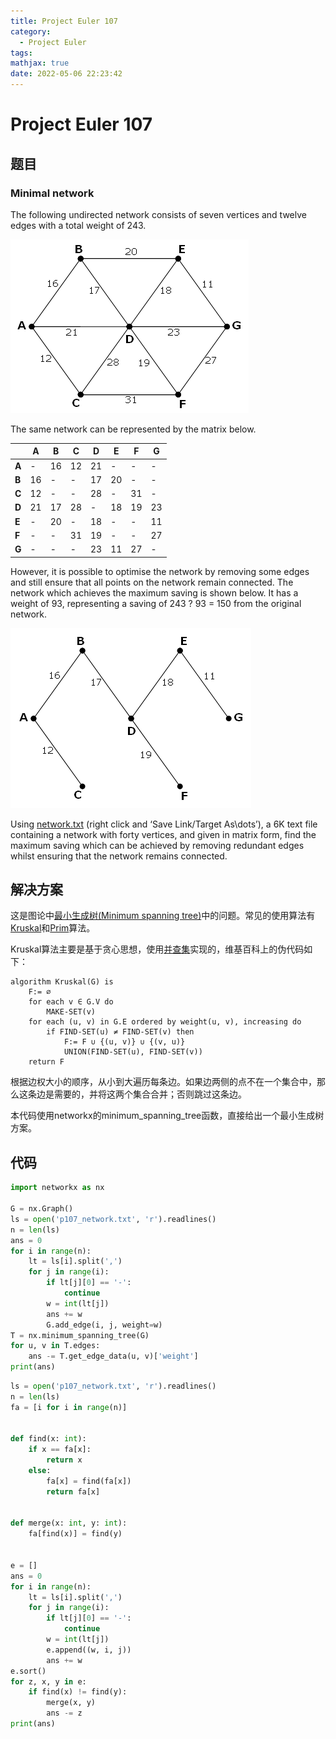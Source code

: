 ```yaml
---
title: Project Euler 107
category:
  - Project Euler
tags:
mathjax: true
date: 2022-05-06 22:23:42
---
```


<escape><!-- more --></escape>

# Project Euler 107

## 题目

### Minimal network

The following undirected network consists of seven vertices and twelve edges with a total weight of 243.

![](../images/p107_1.png)

The same network can be represented by the matrix below.

||**A**|**B**|**C**|**D**|**E**|**F**|**G**|
|-|-|-|-|-|-|-|-|
|**A**|-|$16$|$12$|$21$|-|-|-|
|**B**|$16$|-|-|$17$|$20$|-|-|
|**C**|$12$|-|-|$28$|-|$31$|-|
|**D**|$21$|$17$|$28$|-|$18$|$19$|$23$|
|**E**|-|$20$|-|$18$|-|-|$11$|
|**F**|-|-|$31$|$19$|-|-|$27$|
|**G**|-|-|-|$23$|$11$|$27$|-|

However, it is possible to optimise the network by removing some edges and still ensure that all points on the network remain connected. The network which achieves the maximum saving is shown below. It has a weight of 93, representing a saving of 243 ? 93 = 150 from the original network.

![](../images/p107_2.png)

Using [network.txt](../resources/p107_network.txt) (right click and ‘Save Link/Target As\dots’), a 6K text file containing a network with forty vertices, and given in matrix form, find the maximum saving which can be achieved by removing redundant edges whilst ensuring that the network remains connected.

## 解决方案

这是图论中[最小生成树(Minimum spanning tree)](https://en.wikipedia.org/wiki/Minimum_spanning_tree)中的问题。常见的使用算法有[Kruskal](https://en.wikipedia.org/wiki/Kruskal%27s_algorithm)和[Prim](https://en.wikipedia.org/wiki/Prim%27s_algorithm)算法。

Kruskal算法主要是基于贪心思想，使用[并查集](https://en.wikipedia.org/wiki/Disjoint-set_data_structure)实现的，维基百科上的伪代码如下：

```
algorithm Kruskal(G) is
    F:= ∅
    for each v ∈ G.V do
        MAKE-SET(v)
    for each (u, v) in G.E ordered by weight(u, v), increasing do
        if FIND-SET(u) ≠ FIND-SET(v) then
            F:= F ∪ {(u, v)} ∪ {(v, u)}
            UNION(FIND-SET(u), FIND-SET(v))
    return F
```

根据边权大小的顺序，从小到大遍历每条边。如果边两侧的点不在一个集合中，那么这条边是需要的，并将这两个集合合并；否则跳过这条边。

本代码使用networkx的minimum_spanning_tree函数，直接给出一个最小生成树方案。

## 代码

```py
import networkx as nx

G = nx.Graph()
ls = open('p107_network.txt', 'r').readlines()
n = len(ls)
ans = 0
for i in range(n):
    lt = ls[i].split(',')
    for j in range(i):
        if lt[j][0] == '-':
            continue
        w = int(lt[j])
        ans += w
        G.add_edge(i, j, weight=w)
T = nx.minimum_spanning_tree(G)
for u, v in T.edges:
    ans -= T.get_edge_data(u, v)['weight']
print(ans)
```

```py
ls = open('p107_network.txt', 'r').readlines()
n = len(ls)
fa = [i for i in range(n)]


def find(x: int):
    if x == fa[x]:
        return x
    else:
        fa[x] = find(fa[x])
        return fa[x]


def merge(x: int, y: int):
    fa[find(x)] = find(y)


e = []
ans = 0
for i in range(n):
    lt = ls[i].split(',')
    for j in range(i):
        if lt[j][0] == '-':
            continue
        w = int(lt[j])
        e.append((w, i, j))
        ans += w
e.sort()
for z, x, y in e:
    if find(x) != find(y):
        merge(x, y)
        ans -= z
print(ans)
```
